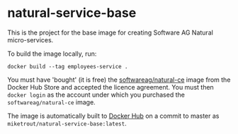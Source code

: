 # natural-service-base

This is the project for the base image for creating Software AG Natural micro-services.

To build the image locally, run:

`docker build --tag employees-service .`

You must have 'bought' (it is free) the [softwareag/natural-ce](https://hub.docker.com/_/softwareag-natural-ce) image from the Docker Hub Store and accepted the licence agreement. You must then `docker login` as the account under which you purchased the `softwareag/natural-ce` image.  

The image is automatically built to [Docker Hub](https://hub.docker.com/r/miketrout/natural-service-base) on a commit to master as `miketrout/natural-service-base:latest`.
